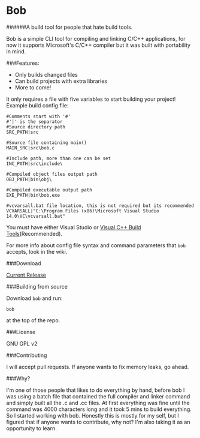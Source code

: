 # Bob
######A build tool for people that hate build tools.

Bob is a simple CLI tool for compiling and linking C/C++ applications, for now it supports Microsoft's C/C++ compiler but it was built with portability in mind.

###Features:
  - Only builds changed files
  - Can build projects with extra libraries
  - More to come!
  
It only requires a file with five variables to start building your project!
Example build config file:
```
#Comments start with '#'
#'|' is the separator
#Source directory path
SRC_PATH|src

#Source file containing main()
MAIN_SRC|src\bob.c

#Include path, more than one can be set
INC_PATH|src\include\

#Compiled object files output path
OBJ_PATH|bin\obj\

#Compiled executable output path
EXE_PATH|bin\bob.exe

#vcvarsall.bat file location, this is not required but its recommended
VCVARSALL|"C:\Program Files (x86)\Microsoft Visual Studio 14.0\VC\vcvarsall.bat"
```
You must have either Visual Studio or [Visual C++ Build Tools](https://blogs.msdn.microsoft.com/vcblog/2016/03/31/announcing-the-official-release-of-the-visual-c-build-tools-2015/)(Recommended).

For more info about config file syntax and command parameters that `bob` accepts, look in the wiki.

  
###Download

[Current Release](https://github.com/Darthkpo/bob/releases/latest)

###Building from source

Download `bob` and run:
```
bob
```
at the top of the repo.

###License

GNU GPL v2

###Contributing

I will accept pull requests.
If anyone wants to fix memory leaks, go ahead.

###Why?

I'm one of those people that likes to do everything by hand, before bob I was using a batch file that contained the full compiler and linker command and simply built all the .c and .cc files. At first everything was fine until the command was 4000 characters long and it took 5 mins to build everything. So I started working with bob.
Honestly this is mostly for my self, but I figured that if anyone wants to contribute, why not? I'm also taking it as an opportunity to learn.
